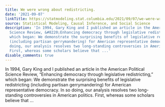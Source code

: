 ```yaml
---
title: We were wrong about redistricting.
date: '2021-09-07'
linkTitle: https://statmodeling.stat.columbia.edu/2021/09/07/we-were-wrong-about-redistricting/
source: Statistical Modeling, Causal Inference, and Social Science
description: 'In 1994, Gary King and I published an article in the American Political
  Science Review, &#8220;Enhancing democracy through legislative redistricting,&#8221;
  which began: We demonstrate the surprising benefits of legislative redistricting
  (including partisan gerrymandering) for American representative democracy. In so
  doing, our analysis resolves two long-standing controversies in American politics.
  First, whereas some scholars believe that ...'
disable_comments: true
---
```

In 1994, Gary King and I published an article in the American Political Science Review, &#8220;Enhancing democracy through legislative redistricting,&#8221; which began: We demonstrate the surprising benefits of legislative redistricting (including partisan gerrymandering) for American representative democracy. In so doing, our analysis resolves two long-standing controversies in American politics. First, whereas some scholars believe that ...